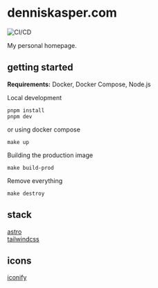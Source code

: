 # denniskasper.com

![CI/CD](https://github.com/DennisKasper/denniskasper.com/actions/workflows/main.yml/badge.svg)

My personal homepage.

## getting started

**Requirements:** Docker, Docker Compose, Node.js

Local development

```console
pnpm install
pnpm dev
```

or using docker compose

```console
make up
```

Building the production image

```console
make build-prod
```

Remove everything

```console
make destroy
```

## stack

[astro](https://astro.build/)  
[tailwindcss](https://tailwindcss.com/)

## icons

[iconify](https://iconify.design/)

